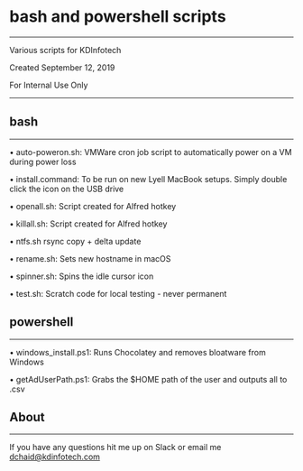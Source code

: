 # bash and powershell scripts

--------------------------------

Various scripts for KDInfotech

Created September 12, 2019

For Internal Use Only

--------------------------------


## bash
--------------------------------

• auto-poweron.sh:    VMWare cron job script to automatically power on a VM during power loss

• install.command:    To be run on new Lyell MacBook setups. Simply double click the icon on the USB drive

• openall.sh:         Script created for Alfred hotkey

• killall.sh:         Script created for Alfred hotkey

• ntfs.sh             rsync copy + delta update

• rename.sh:          Sets new hostname in macOS

• spinner.sh:         Spins the idle cursor icon

• test.sh:            Scratch code for local testing - never permanent 


## powershell
--------------------------------

• windows_install.ps1: Runs Chocolatey and removes bloatware from Windows

• getAdUserPath.ps1: Grabs the $HOME path of the user and outputs all to .csv


## About
--------------------------------
If you have any questions hit me up on Slack or email me dchaid@kdinfotech.com


